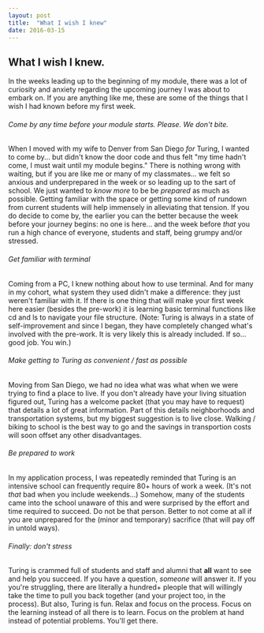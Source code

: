 ```yaml
---
layout: post
title:  "What I wish I knew"
date: 2016-03-15
---
```


## What I wish I knew.

In the weeks leading up to the beginning of my module, there was a lot of curiosity and anxiety regarding the upcoming journey I was about to embark on. If you are anything like me, these are some of the things that I wish I had known before my first week.

###### Come by any time before your module starts. Please. We don't bite.

When I moved with my wife to Denver from San Diego _for_ Turing, I wanted to come by... but didn't know the door code and thus felt "my time hadn't come, I must wait until my module begins." There is nothing wrong with waiting, but if you are like me or many of my classmates... we felt so anxious and underprepared in the week or so leading up to the sart of school. We just wanted to _know more_ to be be _prepared_ as much as possible. Getting familiar with the space or getting some kind of rundown from current students will help immensely in alleviating that tension. If you do decide to come by, the earlier you can the better because the week before your journey begins: no one is here... and the week before *that* you run a high chance of everyone, students and staff, being grumpy and/or stressed.

###### Get familiar with terminal

Coming from a PC, I knew nothing about how to use terminal. And for many in my cohort, what system they used didn't make a difference: they just weren't familiar with it. If there is one thing that will make your first week here easier (besides the pre-work) it is learning basic terminal functions like cd and ls to navigate your file structure. (Note: Turing is always in a state of self-improvement and since I began, they have completely changed what's involved with the pre-work. It is very likely this is already included. If so... good job. You win.)

###### Make getting to Turing as convenient / fast as possible

Moving from San Diego, we had no idea what was what when we were trying to find a place to live. If you don't already have your living situation figured out, Turing has a welcome packet (that you may have to request) that details a lot of great information. Part of this details neighborhoods and transportation systems, but my biggest suggestion is to live close. Walking / biking to school is the best way to go and the savings in transportion costs will soon offset any other disadvantages.

###### Be prepared to work

In my application process, I was repeatedly reminded that Turing is an intensive school can frequently require 80+ hours of work a week. (It's not _that_ bad when you include weekends...) Somehow, many of the students came into the school unaware of this and were surprised by the effort and time required to succeed. Do not be that person. Better to not come at all if you are unprepared for the (minor and temporary) sacrifice (that will pay off in untold ways).

###### Finally: don't stress

Turing is crammed full of students and staff and alumni that **all** want to see and help you succeed. If you have a question, _someone_ will answer it. If you you're struggling, there are literally a hundred+ pleople that will willingly take the time to pull you back together (and your project too, in the process). But also, Turing is fun. Relax and focus on the process. Focus on the learning instead of all there is to learn. Focus on the problem at hand instead of potential problems. You'll get there.
